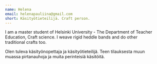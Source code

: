 ```yaml
---
name: Helena
email: helenapauliina@gmail.com
short: Käsityötieteilijä. Craft person.
---
```

I am a master student of Helsinki University - The Department of Teacher Education, Craft science. I weave rigid heddle bands and do other traditional crafts too.

Olen tuleva käsityönopettaja ja käsityötieteilijä. Teen tilauksesta muun muassa pirtanauhoja ja muita perinteisiä käsitöitä.

